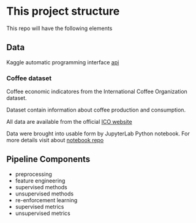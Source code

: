 # This project structure 

This repo will have the following elements

## Data

Kaggle automatic programming interface [api](https://www.kaggle.com/docs/api)

### Coffee dataset

Coffee economic indicatores from the International Coffee Organization dataset.

Dataset contain information about coffee production and consumption.

All data are available from the official 
[ICO website](https://www.ico.org/new_historical.asp)

Data were brought into usable form by JupyterLab Python notebook.
For more details visit about 
[notebook repo](https://github.com/MSI17819/Coffee_data_analysis/blob/codeimpro/Coffee_codeimpro.ipynb)

## Pipeline Components

- preprocessing 
- feature engineering 
- supervised methods
- unsupervised methods 
- re-enforcement learning 
- supervised metrics
- unsupervised metrics 


 